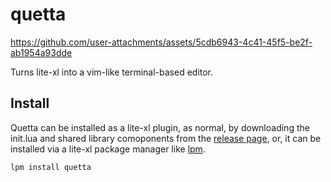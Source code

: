 # quetta

https://github.com/user-attachments/assets/5cdb6943-4c41-45f5-be2f-ab1954a93dde

Turns lite-xl into a vim-like terminal-based editor.

## Install

Quetta can be installed as a lite-xl plugin, as normal, by downloading the init.lua and shared library comoponents from the 
[release page](https://github.com/adamharrison/quetta/releases), or, it can be installed via a lite-xl package manager
like [lpm](https://github.com/lite-xl/lite-xl-plugin-manager).

```
lpm install quetta
```
